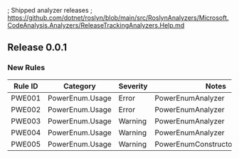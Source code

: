 ﻿; Shipped analyzer releases
; https://github.com/dotnet/roslyn/blob/main/src/RoslynAnalyzers/Microsoft.CodeAnalysis.Analyzers/ReleaseTrackingAnalyzers.Help.md

## Release 0.0.1

### New Rules

Rule ID | Category        | Severity | Notes
--------|-----------------|----------|---------------------------------
PWE001  | PowerEnum.Usage | Error    | PowerEnumAnalyzer
PWE002  | PowerEnum.Usage | Error    | PowerEnumAnalyzer
PWE003  | PowerEnum.Usage | Warning  | PowerEnumAnalyzer
PWE004  | PowerEnum.Usage | Warning  | PowerEnumAnalyzer
PWE005  | PowerEnum.Usage | Warning  | PowerEnumConstructorCallAnalyzer
